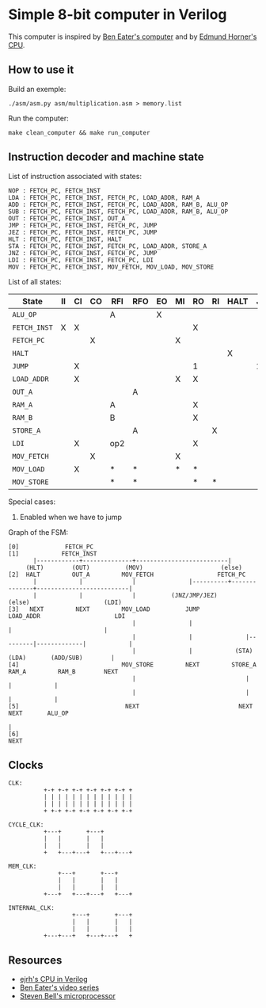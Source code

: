 Simple 8-bit computer in Verilog
================================

This computer is inspired by [Ben Eater's computer](https://eater.net/8bit/) and by [Edmund Horner's CPU](https://github.com/ejrh/cpu).


## How to use it

Build an exemple:

```
./asm/asm.py asm/multiplication.asm > memory.list
```

Run the computer:

```
make clean_computer && make run_computer
```


## Instruction decoder and machine state

List of instruction associated with states:

```
NOP : FETCH_PC, FETCH_INST
LDA : FETCH_PC, FETCH_INST, FETCH_PC, LOAD_ADDR, RAM_A
ADD : FETCH_PC, FETCH_INST, FETCH_PC, LOAD_ADDR, RAM_B, ALU_OP
SUB : FETCH_PC, FETCH_INST, FETCH_PC, LOAD_ADDR, RAM_B, ALU_OP
OUT : FETCH_PC, FETCH_INST, OUT_A
JMP : FETCH_PC, FETCH_INST, FETCH_PC, JUMP
JEZ : FETCH_PC, FETCH_INST, FETCH_PC, JUMP
HLT : FETCH_PC, FETCH_INST, HALT
STA : FETCH_PC, FETCH_INST, FETCH_PC, LOAD_ADDR, STORE_A
JNZ : FETCH_PC, FETCH_INST, FETCH_PC, JUMP
LDI : FETCH_PC, FETCH_INST, FETCH_PC, LDI
MOV : FETCH_PC, FETCH_INST, MOV_FETCH, MOV_LOAD, MOV_STORE
```

List of all states:

| State         | II | CI | CO | RFI | RFO | EO | MI | RO | RI | HALT | J | OI |
|---------------|----|----|----|-----|-----|----|----|----|----|------|---|----|
| `ALU_OP`      |    |    |    | A   |     | X  |    |    |    |      |   |    |
| `FETCH_INST`  | X  | X  |    |     |     |    |    | X  |    |      |   |    |
| `FETCH_PC`    |    |    | X  |     |     |    | X  |    |    |      |   |    |
| `HALT`        |    |    |    |     |     |    |    |    |    | X    |   |    |
| `JUMP`        |    | X  |    |     |     |    |    | 1  |    |      | 1 |    |
| `LOAD_ADDR`   |    | X  |    |     |     |    | X  | X  |    |      |   |    |
| `OUT_A`       |    |    |    |     | A   |    |    |    |    |      |   | X  |
| `RAM_A`       |    |    |    | A   |     |    |    | X  |    |      |   |    |
| `RAM_B`       |    |    |    | B   |     |    |    | X  |    |      |   |    |
| `STORE_A`     |    |    |    |     | A   |    |    |    | X  |      |   |    |
| `LDI`         |    | X  |    | op2 |     |    |    | X  |    |      |   |    |
| `MOV_FETCH`   |    |    | X  |     |     |    | X  |    |    |      |   |    |
| `MOV_LOAD`    |    | X  |    | *   | *   |    | *  | *  |    |      |   |    |
| `MOV_STORE`   |    |    |    | *   | *   |    |    | *  | *  |      |   |    |

Special cases:

1. Enabled when we have to jump


Graph of the FSM:

```
[0]             FETCH_PC
[1]            FETCH_INST
       |------------+--------------+--------------------------|
     (HLT)        (OUT)          (MOV)                      (else)
[2]  HALT         OUT_A         MOV_FETCH                  FETCH_PC
       |            |              |               |----------+--------------+--------------------------|
       |            |              |          (JNZ/JMP/JEZ)                (else)                     (LDI)
[3]   NEXT         NEXT         MOV_LOAD          JUMP                   LOAD_ADDR                     LDI
                                   |               |                         |                          |
                                   |               |               |---------|-------------|            |
                                   |               |            (STA)      (LDA)       (ADD/SUB)        |
[4]                             MOV_STORE         NEXT         STORE_A     RAM_A         RAM_B        NEXT
                                   |                               |          |            |
                                   |                               |          |            |
[5]                              NEXT                            NEXT        NEXT       ALU_OP
                                                                                           |
[6]                                                                                      NEXT
```

## Clocks

```
CLK:
          +-+ +-+ +-+ +-+ +-+ +-+ +
          | | | | | | | | | | | | |
          | | | | | | | | | | | | |
          + +-+ +-+ +-+ +-+ +-+ +-+

CYCLE_CLK:
          +---+       +---+
          |   |       |   |
          |   |       |   |
          +   +---+---+   +---+---+

MEM_CLK:
              +---+       +---+
              |   |       |   |
              |   |       |   |
          +---+   +---+---+   +---+

INTERNAL_CLK:
                  +---+       +---+
                  |   |       |   |
                  |   |       |   |
          +---+---+   +---+---+   +
```

## Resources

* [ejrh's CPU in Verilog](https://github.com/ejrh/cpu)
* [Ben Eater's video series](https://eater.net/8bit/)
* [Steven Bell's microprocessor](https://stanford.edu/~sebell/oc_projects/ic_design_finalreport.pdf)
